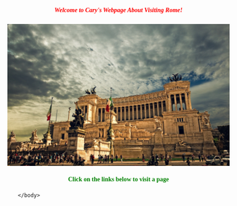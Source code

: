 <!DOCTYPE html>
<html>
    <head>
        <title>Cary's Webpage
        </title>
        <style>
        h5 {color: red; font-weight: bold; text-align: center; font-family: Palatino;}
        h4 {color: green; text-align: center; font-family: Palatino;}
        </style>
    </head>
    <body>
        <h5>Welcome to Cary's Webpage About Visiting Rome!</h5>
        <img src="Rome1.jpg" style="height: 25%;">
        <h4>Click on the links below to visit a page</h4>
        <ol>

    </body>
</html>
